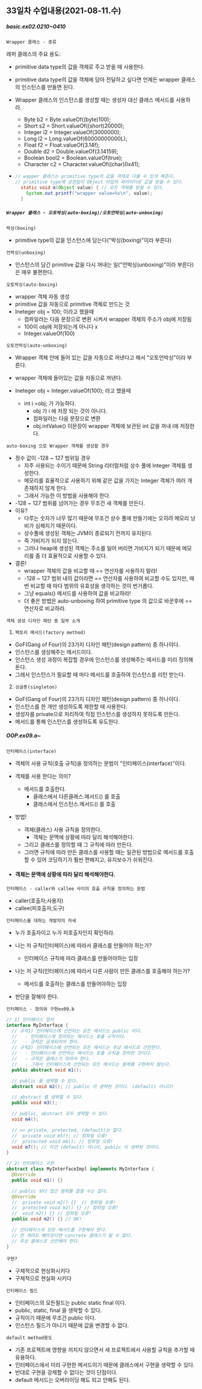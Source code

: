 ## 33일차 수업내용(2021-08-11.수)

##### basic.ex02.0210~0410

` Wrapper 클래스 - 종류 `

래퍼 클래스의 주요 용도:

- primitive data type의 값을 객체로 주고 받을 때 사용한다.

- primitive data type의 값을 객체에 담아 전달하고 싶다면 언제든 wrapper 클래스의 인스턴스를 만들면 된다.

- Wrapper 클래스의 인스턴스를 생성할 때는 생성자 대신 클래스 메서드를 사용하라.

  - Byte b2 = Byte.valueOf((byte)100);
  - Short s2 = Short.valueOf((short)20000);
  - Integer i2 = Integer.valueOf(3000000);
  - Long l2 = Long.valueOf(60000000000L);
  - Float f2 = Float.valueOf(3.14f);
  - Double d2 = Double.valueOf(3.14159);
  - Boolean bool2 = Boolean.valueOf(true);
  - Character c2 = Character.valueOf((char)0x41);

- ``` java
  // wapper 클래스는 primitive type의 값을 객체로 다룰 수 있게 해준다.
  // primitive type에 상관없이 Object 타입의 파라미터로 값을 받을 수 있다.
    static void m(Object value) { // 모든 객체를 받을 수 있다.
      System.out.printf("wrapper value=%s\n", value);
    }
  ```

##### ` Wrapper 클래스 - 오토박싱(auto-boxing)/오토언박싱(auto-unboxing) `

` 박싱(boxing) `

- primitive type의 값을 인스턴스에 담는다("박싱(boxing)"이라 부른다)

` 언박싱(unboxing) `

- 인스턴스의 담긴 primitive 값을 다시 꺼내는 일("언박싱(unboxing)"이라 부른다)은 매우 불편한다.

` 오토박싱(auto-boxing) `

- wrapper 객체 자동 생성
- primitive 값을 자동으로 primitive 객체로 만드는 것
- Ineteger obj = 100; 이라고 했을때 
  - 컴파일러는 다음 문장으로 변환 시켜서 wrapper 객체의 주소가 obj에 저장됨
  - 100이 obj에 저장되는게 아니다 x
  - Integer.valueOf(100)

` 오토언박싱(auto-unboxing) `

- Wrapper 객체 안에 들어 있는 값을 자동으로 꺼낸다고 해서 "오토언박싱"이라 부른다.


- wrapper 객체에 들어있는 값을 자동으로 꺼낸다.
- Ineteger obj = Integer.valueOf(100);  라고 했을때
  - int i =obj;  가 가능하다.
    - obj 가 i 에 저장 되는 것이 아니다.
    - 컴파일러는 다음 문장으로 변환
    - obj.intValue() 이문장이 wrapper 객체에 보관된 int 값을 꺼내 i에 저장한다.

` auto-boxing 으로 Wrapper 객체를 생성할 경우 `

- 정수 값이 -128 ~ 127 범위일 경우
  - 자주 사용되는 수이기 때문에 String 리터럴처럼 상수 풀에 Integer 객체를 생성한다.
  - 메모리를 효율적으로 사용하기 위해 같은 값을 가지는 Integer 객체가 여러 개 존재하지 않게 한다.
  - 그래서 가능한 이 방법을 사용해야 한다.
- -128 ~ 127 범위를 넘어가는 경우 무조건 새 객체를 만든다.
- 이유?
  - 다루는 숫자가 너무 많기 때문에 무조건 상수 풀에 만들기에는 오히려 메모리 낭비가 심해지기 때문이다.
  - 상수풀에 생성된 객체는 JVM이 종료되기 전까지 유지된다.
  - 즉 가비지가 되지 않는다.
  - 그러나 heap에 생성된 객체는 주소를 잃어 버리면 가비지가 되기 때문에 메모리를 좀 더 효율적으로 사용할 수 있다.
- 결론!
  - wrapper 객체의 값을 비교할 때 == 연산자를 사용하지 말라!
  - -128 ~ 127 범위 내의 값이라면 == 연산자를 사용하여 비교할 수도 있지만, 매번 비교할 때 마다 범위의 유효성을 생각하는 것이 번거롭다.
  - 그냥 equals() 메서드를 사용하여 값을 비교하라!
  - 더 좋은 방법은 auto-unboxing 하여 primitive type 의 값으로 바꾼후에 ==연산자로 비교하라.

 ` 객체 생성 디자인 패턴 중 일부 소개 `

 1) ` 팩토리 메서드(factory method) `
 - GoF(Gang of Four)의 23가지 디자인 패턴(design pattern) 중 하나이다.
 - 인스턴스를 생성해주는 메서드이다.
 - 인스턴스 생성 과정이 복잡할 경우에 인스턴스를 생성해주는 메서드를 미리 정의해 둔다.
 - 그래서 인스턴스가 필요할 때 마다 메서드를 호출하여 인스턴스를 리턴 받는다.

 2) ` 싱글톤(singleton) `
 - GoF(Gang of Four)의 23가지 디자인 패턴(design pattern) 중 하나이다.
 - 인스턴스를 한 개만 생성하도록 제한할 때 사용한다.
 - 생성자를 private으로 처리하여 직접 인스턴스를 생성하지 못하도록 만든다.
 - 메서드를 통해 인스턴스를 생성하도록 유도한다.



##### OOP.ex09.a~

` 인터페이스(interface) `

- 객체의 사용 규칙(호출 규칙)을 정의하는 문법이 "인터페이스(interface)"이다.
- 객체를 사용 한다는 의미?
  - 메서드를 호출한다.
    - 클래스에서 다른클래스.메서드() 를 호출
    - 클래스에서 인스턴스.메서드() 를 호출
- 방법!
  - 객체(클래스) 사용 규칙을 정의한다.
    - 객체는 문맥에 상황에 따라 달리 해석해야한다.
  - 그리고 클래스를 정의할 때 그 규칙에 따라 만든다.
  - 그러면 규칙에 따라 만든 클래스를 사용할 때는 일관된 방법으로 메서드를 호출할 수 있어 코딩하기가 훨씬 편해지고, 유지보수가 쉬워진다.


- #### 객체는 문맥에 상황에 따라 달리 해석해야한다.

` 인터페이스 - caller와 callee 사이의 호출 규칙을 정의하는 문법 `

- caller(호출자;사용자)
- callee(피호출자;도구)

` 인터페이스를 대하는 개발자의 자세 `

- 누가 호출자이고 누가 피호출자인지 확인하라.
- 나는 저 규칙(인터페이스)에 따라서  클래스를 만들어야 하는가?
  - 인터페이스 규칙에 따라 클래스를 만들어야하는 입장


- 나는 저 규칙(인터페이스)에 따라서 다른 사람이 만든 클래스를 호출해야 하는가?
  - 메서드를 호출하는 클래스를 만들어야하는 입장
- 판단을 잘해야 한다.

` 인터페이스 - 정의와 구현ex09.b `

``` java
// 1) 인터페이스 정의
interface MyInterface {
  // 규칙1) 인터페이스에 선언되는 모든 메서드는 public 이다.
  //   - 인터페이스에 정의하는 메서드는 호출 규칙이다.
  //   - 규칙은 공개되어야 한다.
  // 규칙2) 인터페이스에 선언되는 모든 메서드는 추상 메서드로 선언한다.
  //   - 인터페이스에 선언하는 메서드는 호출 규칙을 정의한 것이다.
  //   - 규칙은 클래스가 따라야 한다.
  //   - 그래서 인터페이스에 선언되는 모든 메서드는 몸체를 구현하지 않는다.
  public abstract void m1();

  // public 을 생략할 수 있다.
  abstract void m2(); // public 이 생략된 것이다. (default) 아니다!

  // abstract 를 생략할 수 있다.
  public void m3();

  // public, abstract 모두 생략할 수 있다.
  void m4();

  // => private, protected, (default)는 없다.
  //  private void m5(); // 컴파일 오류!
  //  protected void m6(); // 컴파일 오류!
  void m7(); // 이건 (default) 아니라, public 이 생략된 것이다.
}
```

``` java
// 2) 인터페이스 구현
abstract class MyInterfaceImpl implements MyInterface {
  @Override
  public void m1() {}

  // public 보다 접근 범위를 좁힐 수는 없다.
  @Override
  //  private void m2() {}  // 컴파일 오류!
  //  protected void m2() {} // 컴파일 오류!
  //  void m2() {} // 컴파일 오류!
  public void m2() {} // OK!

  // 인터페이스의 모든 메서드를 구현해야 한다.
  // 한 개라도 빠뜨린다면 concrete 클래스가 될 수 없다.
  // 추상 클래스로 선언해야 한다.
}
```



` 구현? `

- 구체적으로 현상화시키다 
- 구체적으로 현실화 시키다



` 인터페이스 필드 `

- 인터페이스의 모든필드는 public static final 이다.
- public, static, final 을 생략할 수 있다.
- 규칙이기 때문에 무조건 public 이다.
- 인스턴스 필드가 아니기 때문에 값을 변경할 수 없다.



` default method용도 `

- 기존 프로젝트에 영향을 끼치지 않으면서 새 프로젝트에서 사용할 규칙을 추가할 때 유용하다.
- 인터페이스에서 미리 구현한 메서드이기 때문에 클래스에서 구현을 생략할 수 있다.
- 반대로 구현을 강제할 수 없다는 것이 단점이다.
- default 메서드는 오버라이딩 해도 되고 안해도 된다.

